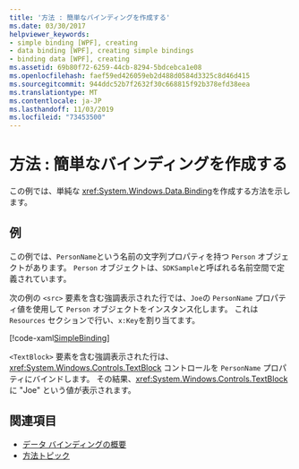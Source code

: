 ```yaml
---
title: '方法 : 簡単なバインディングを作成する'
ms.date: 03/30/2017
helpviewer_keywords:
- simple binding [WPF], creating
- data binding [WPF], creating simple bindings
- binding data [WPF], creating
ms.assetid: 69b80f72-6259-44cb-8294-5bdcebca1e08
ms.openlocfilehash: faef59ed426059eb2d488d0584d3325c8d46d415
ms.sourcegitcommit: 944ddc52b7f2632f30c668815f92b378efd38eea
ms.translationtype: MT
ms.contentlocale: ja-JP
ms.lasthandoff: 11/03/2019
ms.locfileid: "73453500"
---
```

# <a name="how-to-create-a-simple-binding"></a>方法 : 簡単なバインディングを作成する
この例では、単純な <xref:System.Windows.Data.Binding>を作成する方法を示します。  
  
## <a name="example"></a>例  
 この例では、`PersonName`という名前の文字列プロパティを持つ `Person` オブジェクトがあります。 `Person` オブジェクトは、`SDKSample`と呼ばれる名前空間で定義されています。  
  
 次の例の `<src>` 要素を含む強調表示された行では、`Joe`の `PersonName` プロパティ値を使用して `Person` オブジェクトをインスタンス化します。 これは `Resources` セクションで行い、`x:Key`を割り当てます。  
  
 [!code-xaml[SimpleBinding](~/samples/snippets/csharp/VS_Snippets_Wpf/SimpleBinding/CSharp/Page1.xaml?highlight=9,37)]  
  
 `<TextBlock>` 要素を含む強調表示された行は、<xref:System.Windows.Controls.TextBlock> コントロールを `PersonName` プロパティにバインドします。 その結果、<xref:System.Windows.Controls.TextBlock> に "Joe" という値が表示されます。  
  
## <a name="see-also"></a>関連項目

- [データ バインディングの概要](../../../desktop-wpf/data/data-binding-overview.md)
- [方法トピック](data-binding-how-to-topics.md)

